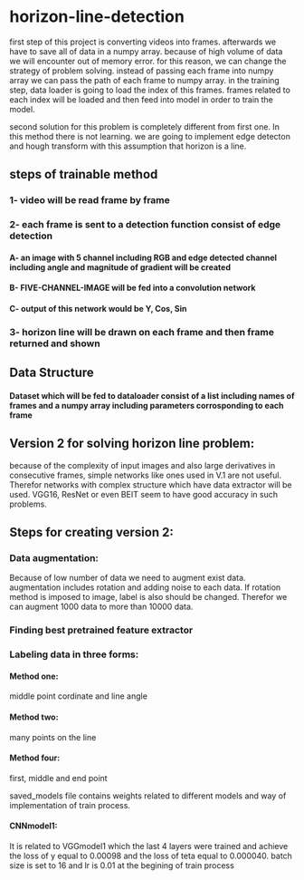 # horizon-line-detection
first step of this project is converting videos into frames.
afterwards we have to save all of data in a numpy array. 
because of high volume of data we will encounter out of memory error.
for this reason, we can change the strategy of problem solving.
instead of passing each frame into numpy array we can pass the path of each frame to numpy array.
in the training step, data loader is going to load the index of this frames. 
frames related to each index will be loaded and then feed into model in order to train the model.

second solution for this problem is completely different from first one.
In this method there is not learning. we are going to implement edge detecton and hough transform with this assumption that 
horizon is a line. 
## steps of trainable method
### 1- video will be read frame by frame
### 2- each frame is  sent to a detection function consist of edge detection 
#### A- an image with 5 channel including RGB and edge detected channel including angle and magnitude of gradient will be created
#### B- FIVE-CHANNEL-IMAGE will be fed into a convolution network
#### C- output of this network would be Y, Cos, Sin
### 3- horizon line will be drawn on each frame and then frame returned and shown  

## Data Structure
#### Dataset which will be fed to dataloader consist of a list including names of frames and a numpy array including parameters corrosponding to each frame

## Version 2 for solving horizon line problem:
because of the complexity of input images and also large derivatives in consecutive frames, simple networks like ones used in
V.1 are not useful. Therefor networks with complex structure which have data extractor will be used. VGG16, ResNet or even BEIT seem to have 
good accuracy in such problems.

## Steps for creating version 2:
### Data augmentation:
Because of low number of data we need to augment exist data. augmentation includes rotation and adding noise to each data. 
If rotation method is imposed to image, label is also should be changed. Therefor we can augment 1000 data to more than 10000 data.

### Finding best pretrained feature extractor

### Labeling data in three forms:
#### Method one:
middle point cordinate and line angle

#### Method two:
many points on the line

#### Method four:
first, middle and end point

saved_models file contains weights related to different models and way of implementation of train process.
#### CNNmodel1:
It is related to VGGmodel1 which the last 4 layers were trained and achieve the loss of y equal to 0.00098 and the loss of teta equal to 0.000040.
batch size is set to 16 and lr is 0.01 at the begining of train process 

